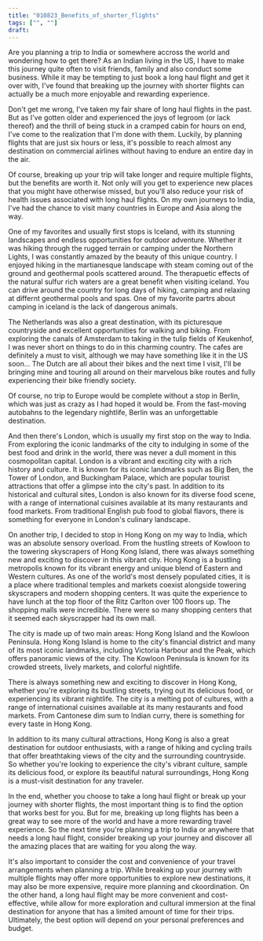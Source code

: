```yaml
---
title: "010823_Benefits_of_shorter_flights"
tags: ["", ""]
draft: 
---
```


Are you planning a trip to India or somewhere accross the world and wondering how to get there? As an Indian living in the US, I have to make this journey quite often to visit friends, family and also conduct some business. While it may be tempting to just book a long haul flight and get it over with, I've found that breaking up the journey with shorter flights can actually be a much more enjoyable and rewarding experience.

Don't get me wrong, I've taken my fair share of long haul flights in the past. But as I've gotten older and experienced the joys of legroom (or lack thereof) and the thrill of being stuck in a cramped cabin for hours on end, I've come to the realization that I'm done with them. Luckily, by planning flights that are just six hours or less, it's possible to reach almost any destination on commercial airlines without having to endure an entire day in the air. 

Of course, breaking up your trip will take longer and require multiple flights, but the benefits are worth it. Not only will you get to experience new places that you might have otherwise missed, but you'll also reduce your risk of health issues associated with long haul flights. On my own journeys to India, I've had the chance to visit many countries in Europe and Asia along the way.

One of my favorites and usually first stops is Iceland, with its stunning landscapes and endless opportunities for outdoor adventure. Whether it was hiking through the rugged terrain or camping under the Northern Lights, I was constantly amazed by the beauty of this unique country. I enjoyed hiking in the martianesque landscape with steam coming out of the ground and geothermal pools scattered around. The therapuetic effects of the natural sulfur rich waters are a great benefit when visiting iceland. You can drive around the country for long days of  hiking, camping and relaxing  at differnt geothermal pools and spas. One of my favorite partrs about camping in iceland is the lack of dangerous animals.

The Netherlands was also a great destination, with its picturesque countryside and excellent opportunities for walking and biking. From exploring the canals of Amsterdam to taking in the tulip fields of Keukenhof, I was never short on things to do in this charming country. The cafes are definitely a must to visit, although we may have something like it in the US soon... The Dutch are all about their bikes and the next time I visit, I'll be bringing mine and touring all around on their marvelous bike routes and fully experiencing their bike friendly society. 

Of course, no trip to Europe would be complete without a stop in Berlin, which was just as crazy as I had hoped it would be. From the fast-moving autobahns to the legendary nightlife, Berlin was an unforgettable destination.

And then there's London, which is usually my first stop on the way to India. From exploring the iconic landmarks of the city to indulging in some of the best food and drink in the world, there was never a dull moment in this cosmopolitan capital. London is a vibrant and exciting city with a rich history and culture. It is known for its iconic landmarks such as Big Ben, the Tower of London, and Buckingham Palace, which are popular tourist attractions that offer a glimpse into the city's past. In addition to its historical and cultural sites, London is also known for its diverse food scene, with a range of international cuisines available at its many restaurants and food markets. From traditional English pub food to global flavors, there is something for everyone in London's culinary landscape.

On another trip, I decided to stop in Hong Kong on my way to India, which was an absolute sensory overload. From the hustling streets of Kowloon to the towering skyscrapers of Hong Kong Island, there was always something new and exciting to discover in this vibrant city. Hong Kong is a bustling metropolis known for its vibrant energy and unique blend of Eastern and Western cultures. As one of the world's most densely populated cities, it is a place where traditional temples and markets coexist alongside towering skyscrapers and modern shopping centers. It was quite the experience to have lunch at the top floor of the Ritz Carlton over 100 floors up. The shopping malls were incredible. There were so many shopping centers that it seemed each skyscrapper had its own mall.

The city is made up of two main areas: Hong Kong Island and the Kowloon Peninsula. Hong Kong Island is home to the city's financial district and many of its most iconic landmarks, including Victoria Harbour and the Peak, which offers panoramic views of the city. The Kowloon Peninsula is known for its crowded streets, lively markets, and colorful nightlife.

There is always something new and exciting to discover in Hong Kong, whether you're exploring its bustling streets, trying out its delicious food, or experiencing its vibrant nightlife. The city is a melting pot of cultures, with a range of international cuisines available at its many restaurants and food markets. From Cantonese dim sum to Indian curry, there is something for every taste in Hong Kong.

In addition to its many cultural attractions, Hong Kong is also a great destination for outdoor enthusiasts, with a range of hiking and cycling trails that offer breathtaking views of the city and the surrounding countryside. So whether you're looking to experience the city's vibrant culture, sample its delicious food, or explore its beautiful natural surroundings, Hong Kong is a must-visit destination for any traveler.

In the end, whether you choose to take a long haul flight or break up your journey with shorter flights, the most important thing is to find the option that works best for you. But for me, breaking up long flights has been a great way to see more of the world and have a more rewarding travel experience. So the next time you're planning a trip to India or anywhere that needs a long haul flight, consider breaking up your journey and discover all the amazing places that are waiting for you along the way.

It's also important to consider the cost and convenience of your travel arrangements when planning a trip. While breaking up your journey with multiple flights may offer more opportunities to explore new destinations, it may also be more expensive, require more planning and ckoordination. On the other hand, a long haul flight may be more convenient and cost-effective, while allow for more exploration and cultural immersion at the final destination for anyone that has a limited amount of time for their trips. Ultimately, the best option will depend on your personal preferences and budget.
